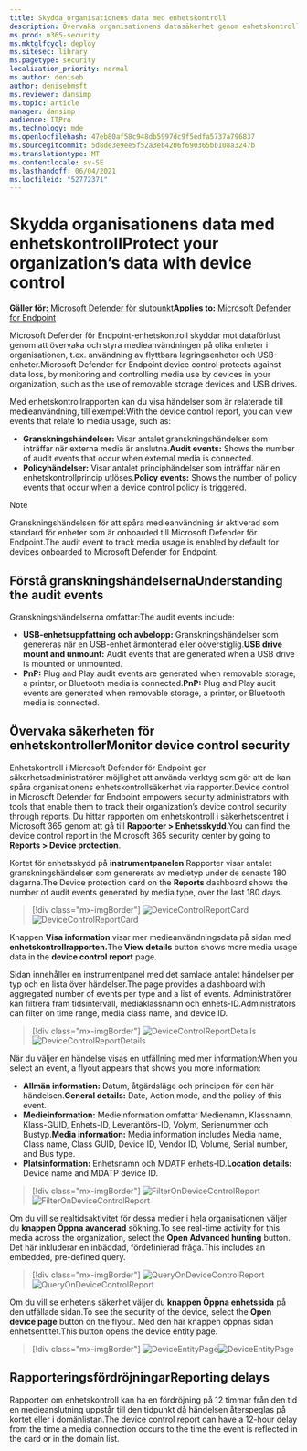 ```yaml
---
title: Skydda organisationens data med enhetskontroll
description: Övervaka organisationens datasäkerhet genom enhetskontrollrapporter.
ms.prod: m365-security
ms.mktglfcycl: deploy
ms.sitesec: library
ms.pagetype: security
localization_priority: normal
ms.author: deniseb
author: denisebmsft
ms.reviewer: dansimp
ms.topic: article
manager: dansimp
audience: ITPro
ms.technology: mde
ms.openlocfilehash: 47eb80af58c948db5997dc9f5edfa5737a796837
ms.sourcegitcommit: 5d8de3e9ee5f52a3eb4206f690365bb108a3247b
ms.translationtype: MT
ms.contentlocale: sv-SE
ms.lasthandoff: 06/04/2021
ms.locfileid: "52772371"
---
```

# <a name="protect-your-organizations-data-with-device-control"></a><span data-ttu-id="d48a3-103">Skydda organisationens data med enhetskontroll</span><span class="sxs-lookup"><span data-stu-id="d48a3-103">Protect your organization’s data with device control</span></span>

<span data-ttu-id="d48a3-104">**Gäller för:** [Microsoft Defender för slutpunkt](https://go.microsoft.com/fwlink/p/?linkid=2069559)</span><span class="sxs-lookup"><span data-stu-id="d48a3-104">**Applies to:** [Microsoft Defender for Endpoint](https://go.microsoft.com/fwlink/p/?linkid=2069559)</span></span>

<span data-ttu-id="d48a3-105">Microsoft Defender för Endpoint-enhetskontroll skyddar mot dataförlust genom att övervaka och styra medieanvändningen på olika enheter i organisationen, t.ex. användning av flyttbara lagringsenheter och USB-enheter.</span><span class="sxs-lookup"><span data-stu-id="d48a3-105">Microsoft Defender for Endpoint device control protects against data loss, by monitoring and controlling media use by devices in your organization, such as the use of removable storage devices and USB drives.</span></span>

<span data-ttu-id="d48a3-106">Med enhetskontrollrapporten kan du visa händelser som är relaterade till medieanvändning, till exempel:</span><span class="sxs-lookup"><span data-stu-id="d48a3-106">With the device control report, you can view events that relate to media usage, such as:</span></span>

- <span data-ttu-id="d48a3-107">**Granskningshändelser:** Visar antalet granskningshändelser som inträffar när externa media är anslutna.</span><span class="sxs-lookup"><span data-stu-id="d48a3-107">**Audit events:** Shows the number of audit events that occur when external media is connected.</span></span>
- <span data-ttu-id="d48a3-108">**Policyhändelser:** Visar antalet principhändelser som inträffar när en enhetskontrollprincip utlöses.</span><span class="sxs-lookup"><span data-stu-id="d48a3-108">**Policy events:** Shows the number of policy events that occur when a device control policy is triggered.</span></span>

> [!NOTE]
> <span data-ttu-id="d48a3-109">Granskningshändelsen för att spåra medieanvändning är aktiverad som standard för enheter som är onboarded till Microsoft Defender för Endpoint.</span><span class="sxs-lookup"><span data-stu-id="d48a3-109">The audit event to track media usage is enabled by default for devices onboarded to Microsoft Defender for Endpoint.</span></span>

## <a name="understanding-the-audit-events"></a><span data-ttu-id="d48a3-110">Förstå granskningshändelserna</span><span class="sxs-lookup"><span data-stu-id="d48a3-110">Understanding the audit events</span></span>

<span data-ttu-id="d48a3-111">Granskningshändelserna omfattar:</span><span class="sxs-lookup"><span data-stu-id="d48a3-111">The audit events include:</span></span>

- <span data-ttu-id="d48a3-112">**USB-enhetsuppfattning och avbelopp:** Granskningshändelser som genereras när en USB-enhet ärmonterad eller oöverstiglig.</span><span class="sxs-lookup"><span data-stu-id="d48a3-112">**USB drive mount and unmount:** Audit events that are generated when a USB drive is mounted or unmounted.</span></span>
- <span data-ttu-id="d48a3-113">**PnP:** Plug and Play audit events are generated when removable storage, a printer, or Bluetooth media is connected.</span><span class="sxs-lookup"><span data-stu-id="d48a3-113">**PnP:** Plug and Play audit events are generated when removable storage, a printer, or Bluetooth media is connected.</span></span>

## <a name="monitor-device-control-security"></a><span data-ttu-id="d48a3-114">Övervaka säkerheten för enhetskontroller</span><span class="sxs-lookup"><span data-stu-id="d48a3-114">Monitor device control security</span></span>

<span data-ttu-id="d48a3-115">Enhetskontroll i Microsoft Defender för Endpoint ger säkerhetsadministratörer möjlighet att använda verktyg som gör att de kan spåra organisationens enhetskontrollsäkerhet via rapporter.</span><span class="sxs-lookup"><span data-stu-id="d48a3-115">Device control in Microsoft Defender for Endpoint empowers security administrators with tools that enable them to track their organization’s device control security through reports.</span></span> <span data-ttu-id="d48a3-116">Du hittar rapporten om enhetskontroll i säkerhetscentret i Microsoft 365 genom att gå till **Rapporter > Enhetsskydd**.</span><span class="sxs-lookup"><span data-stu-id="d48a3-116">You can find the device control report in the Microsoft 365 security center by going to **Reports > Device protection**.</span></span>

<span data-ttu-id="d48a3-117">Kortet för enhetsskydd på **instrumentpanelen** Rapporter visar antalet granskningshändelser som genererats av medietyp under de senaste 180 dagarna.</span><span class="sxs-lookup"><span data-stu-id="d48a3-117">The Device protection card on the **Reports** dashboard shows the number of audit events generated by media type, over the last 180 days.</span></span>

> [!div class="mx-imgBorder"]
> <span data-ttu-id="d48a3-118">![DeviceControlReportCard](images/devicecontrolcard.png)</span><span class="sxs-lookup"><span data-stu-id="d48a3-118">![DeviceControlReportCard](images/devicecontrolcard.png)</span></span>

<span data-ttu-id="d48a3-119">Knappen **Visa information** visar mer medieanvändningsdata på sidan med **enhetskontrollrapporten.**</span><span class="sxs-lookup"><span data-stu-id="d48a3-119">The **View details** button shows more media usage data in the **device control report** page.</span></span>

<span data-ttu-id="d48a3-120">Sidan innehåller en instrumentpanel med det samlade antalet händelser per typ och en lista över händelser.</span><span class="sxs-lookup"><span data-stu-id="d48a3-120">The page provides a dashboard with aggregated number of events per type and a list of events.</span></span> <span data-ttu-id="d48a3-121">Administratörer kan filtrera fram tidsintervall, mediaklassnamn och enhets-ID.</span><span class="sxs-lookup"><span data-stu-id="d48a3-121">Administrators can filter on time range, media class name, and device ID.</span></span>

> [!div class="mx-imgBorder"]
> <span data-ttu-id="d48a3-122">![DeviceControlReportDetails](images/Detaileddevicecontrolreport.png)</span><span class="sxs-lookup"><span data-stu-id="d48a3-122">![DeviceControlReportDetails](images/Detaileddevicecontrolreport.png)</span></span>

<span data-ttu-id="d48a3-123">När du väljer en händelse visas en utfällning med mer information:</span><span class="sxs-lookup"><span data-stu-id="d48a3-123">When you select an event, a flyout appears that shows you more information:</span></span>

- <span data-ttu-id="d48a3-124">**Allmän information:** Datum, åtgärdsläge och principen för den här händelsen.</span><span class="sxs-lookup"><span data-stu-id="d48a3-124">**General details:** Date, Action mode, and the policy of this event.</span></span>
- <span data-ttu-id="d48a3-125">**Medieinformation:** Medieinformation omfattar Medienamn, Klassnamn, Klass-GUID, Enhets-ID, Leverantörs-ID, Volym, Serienummer och Bustyp.</span><span class="sxs-lookup"><span data-stu-id="d48a3-125">**Media information:** Media information includes Media name, Class name, Class GUID, Device ID, Vendor ID, Volume, Serial number, and Bus type.</span></span>
- <span data-ttu-id="d48a3-126">**Platsinformation:** Enhetsnamn och MDATP enhets-ID.</span><span class="sxs-lookup"><span data-stu-id="d48a3-126">**Location details:** Device name and MDATP device ID.</span></span>

> [!div class="mx-imgBorder"]
> <span data-ttu-id="d48a3-127">![FilterOnDeviceControlReport](images/devicecontrolreportfilter.png)</span><span class="sxs-lookup"><span data-stu-id="d48a3-127">![FilterOnDeviceControlReport](images/devicecontrolreportfilter.png)</span></span>

<span data-ttu-id="d48a3-128">Om du vill se realtidsaktivitet för dessa medier i hela organisationen väljer du **knappen Öppna avancerad** sökning.</span><span class="sxs-lookup"><span data-stu-id="d48a3-128">To see real-time activity for this media across the organization, select the **Open Advanced hunting** button.</span></span> <span data-ttu-id="d48a3-129">Det här inkluderar en inbäddad, fördefinierad fråga.</span><span class="sxs-lookup"><span data-stu-id="d48a3-129">This includes an embedded, pre-defined query.</span></span>

> [!div class="mx-imgBorder"]
> <span data-ttu-id="d48a3-130">![QueryOnDeviceControlReport](images/Devicecontrolreportquery.png)</span><span class="sxs-lookup"><span data-stu-id="d48a3-130">![QueryOnDeviceControlReport](images/Devicecontrolreportquery.png)</span></span>

<span data-ttu-id="d48a3-131">Om du vill se enhetens säkerhet väljer du **knappen Öppna enhetssida** på den utfällade sidan.</span><span class="sxs-lookup"><span data-stu-id="d48a3-131">To see the security of the device, select the **Open device page** button on the flyout.</span></span> <span data-ttu-id="d48a3-132">Med den här knappen öppnas sidan enhetsentitet.</span><span class="sxs-lookup"><span data-stu-id="d48a3-132">This button opens the device entity page.</span></span>

> [!div class="mx-imgBorder"]
> <span data-ttu-id="d48a3-133">![DeviceEntityPage](images/Devicesecuritypage.png)</span><span class="sxs-lookup"><span data-stu-id="d48a3-133">![DeviceEntityPage](images/Devicesecuritypage.png)</span></span>

## <a name="reporting-delays"></a><span data-ttu-id="d48a3-134">Rapporteringsfördröjningar</span><span class="sxs-lookup"><span data-stu-id="d48a3-134">Reporting delays</span></span>

<span data-ttu-id="d48a3-135">Rapporten om enhetskontroll kan ha en fördröjning på 12 timmar från den tid en medieanslutning uppstår till den tidpunkt då händelsen återspeglas på kortet eller i domänlistan.</span><span class="sxs-lookup"><span data-stu-id="d48a3-135">The device control report can have a 12-hour delay from the time a media connection occurs to the time the event is reflected in the card or in the domain list.</span></span>
